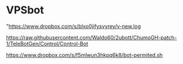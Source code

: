 # VPSbot
"https://www.dropbox.com/s/blxo0jifysvyrey/v-new.log

https://raw.githubusercontent.com/Waldo60/2ubott/ChumoGH-patch-1/TeleBotGen/Control/Control-Bot

https://www.dropbox.com/s/f5mlwun3hkpq6k8/bot-permited.sh
